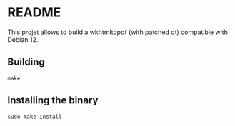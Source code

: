 # README

This projet allows to build a wkhtmltopdf (with patched qt) compatible with Debian 12.

## Building

```
make
```

## Installing the binary

```
sudo make install
```
